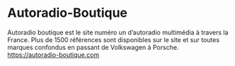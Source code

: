 # Autoradio-Boutique
Autoradio boutique est le site numéro un d’autoradio multimédia à travers la France. Plus de 1500 références sont disponibles sur le site et sur toutes marques confondus en passant de Volkswagen à Porsche. https://autoradio-boutique.com
